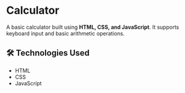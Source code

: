 # Calculator

A basic calculator built using **HTML, CSS, and JavaScript**. It supports keyboard input and basic arithmetic operations.

## 🛠️ Technologies Used
- HTML  
- CSS  
- JavaScript 